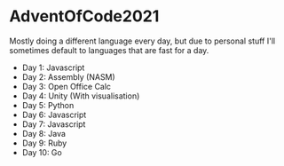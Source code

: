 # AdventOfCode2021
 
Mostly doing a different language every day, but due to personal stuff I'll sometimes default to languages that are fast for a day.

- Day  1: Javascript
- Day  2: Assembly (NASM)
- Day  3: Open Office Calc
- Day  4: Unity (With visualisation)
- Day  5: Python
- Day  6: Javascript
- Day  7: Javascript
- Day  8: Java
- Day  9: Ruby
- Day 10: Go